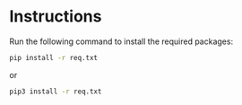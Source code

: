 # Instructions

Run the following command to install the required packages:

```bash
pip install -r req.txt
```

or

```bash
pip3 install -r req.txt
```

